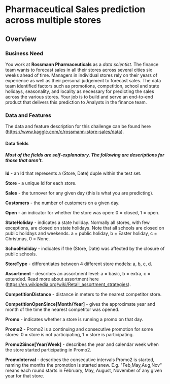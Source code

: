 # Pharmaceutical Sales prediction across multiple stores

## Overview

### Business Need
You work at **Rossmann Pharmaceuticals** as a *data scientist*. The finance team wants to forecast sales in all their stores across several cities six weeks ahead of time. Managers in individual stores rely on their years of experience as well as their personal judgement to forecast sales.
The data team identified factors such as promotions, competition, school and state holidays, seasonality, and locality as necessary for predicting the sales across the various stores. Your job is to build and serve an end-to-end product that delivers this prediction to Analysts in the finance team. 

### Data and Features
The data and feature description for this challenge can be found here (https://www.kaggle.com/c/rossmann-store-sales/data).

#### Data fields
 
##### Most of the fields are self-explanatory. The following are descriptions for those that aren't.

**Id** - an Id that represents a (Store, Date) duple within the test set.

**Store** - a unique Id for each store.

**Sales** - the turnover for any given day (this is what you are predicting).

**Customers** - the number of customers on a given day.

**Open** - an indicator for whether the store was open: 0 = closed, 1 = open.

**StateHoliday** - indicates a state holiday. Normally all stores, with few exceptions, are closed on state holidays. Note that all schools are closed on public holidays and weekends. a = public holiday, b = Easter holiday, c = Christmas, 0 = None.

**SchoolHoliday** - indicates if the (Store, Date) was affected by the closure of public schools.

**StoreType** - differentiates between 4 different store models: a, b, c, d.

**Assortment** - describes an assortment level: a = basic, b = extra, c = extended. Read more about assortment here (https://en.wikipedia.org/wiki/Retail_assortment_strategies).

**CompetitionDistance** - distance in meters to the nearest competitor store.

**CompetitionOpenSince[Month/Year]** - gives the approximate year and month of the time the nearest competitor was opened.

**Promo** - indicates whether a store is running a promo on that day.

**Promo2** - Promo2 is a continuing and consecutive promotion for some stores: 0 = store is not participating, 1 = store is participating.

**Promo2Since[Year/Week]** - describes the year and calendar week when the store started participating in Promo2.

**PromoInterval** - describes the consecutive intervals Promo2 is started, naming the months the promotion is started anew. E.g. "Feb,May,Aug,Nov" means each round starts in February, May, August, November of any given year for that store.
